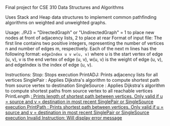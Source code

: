 Final project for CSE 310 Data Structures and Algorithms

Uses Stack and Heap data structures to implement common pathfinding algorithms
on weighted and unweighted graphs.

Usage: ./PJ3 <InputFile> <GraphType> <Flag>
<GraphType> = "DirectedGraph" or "UndirectedGraph"
<Flag> = 1 to place new nodes at front of adjacency lists, 2 to place at rear
Format of input file:
The first line contains two positive
integers, representing the number of vertices n and number of edges m, respectively. Each of the
next m lines has the following format: `edgeIndex u v w(u, v)` 
where u is the start vertex of edge (u, v), v is the end vertex of edge (u, v), w(u, v) is the weight
of edge (u, v), and edgeIndex is the index of edge (u, v).

Instructions:
Stop: Stops execution
PrintADJ: Prints adjacency lists for all vertices
SinglePair <source> <destination>: Applies Dijkstra's algorithm to compute shortest path from source vertex to destination
SingleSource <source>: Applies Dijkstra's algorithm to compute shortest paths from source vertex to all reachable vertices
PrintLength <u> <v>: Prints length of shortest path between vertices. Only valid if u = source and v = destination in most recent SinglePair or SingleSource execution
PrintPath <u> <v>: Prints shortest path between vertices. Only valid if u = source and v = destination in most recent SinglePair or SingleSource execution
Invalid Instruction: Will display error message

